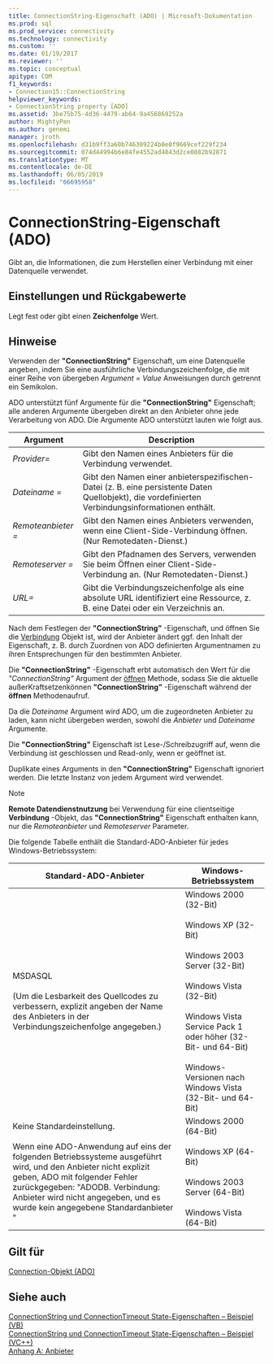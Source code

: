 ```yaml
---
title: ConnectionString-Eigenschaft (ADO) | Microsoft-Dokumentation
ms.prod: sql
ms.prod_service: connectivity
ms.technology: connectivity
ms.custom: ''
ms.date: 01/19/2017
ms.reviewer: ''
ms.topic: conceptual
apitype: COM
f1_keywords:
- Connection15::ConnectionString
helpviewer_keywords:
- ConnectionString property [ADO]
ms.assetid: 3be75b75-4d36-4479-ab64-9a456869252a
author: MightyPen
ms.author: genemi
manager: jroth
ms.openlocfilehash: d31b9ff3a60b746309224b0e0f9669cef229f234
ms.sourcegitcommit: 074d44994b6e84fe4552ad4843d2ce0882b92871
ms.translationtype: MT
ms.contentlocale: de-DE
ms.lasthandoff: 06/05/2019
ms.locfileid: "66695958"
---
```

# <a name="connectionstring-property-ado"></a>ConnectionString-Eigenschaft (ADO)
Gibt an, die Informationen, die zum Herstellen einer Verbindung mit einer Datenquelle verwendet.  
  
## <a name="settings-and-return-values"></a>Einstellungen und Rückgabewerte  
 Legt fest oder gibt einen **Zeichenfolge** Wert.  
  
## <a name="remarks"></a>Hinweise  
 Verwenden der **"ConnectionString"** Eigenschaft, um eine Datenquelle angeben, indem Sie eine ausführliche Verbindungszeichenfolge, die mit einer Reihe von übergeben *Argument* *= Value* Anweisungen durch getrennt ein Semikolon.  
  
 ADO unterstützt fünf Argumente für die **"ConnectionString"** Eigenschaft; alle anderen Argumente übergeben direkt an den Anbieter ohne jede Verarbeitung von ADO. Die Argumente ADO unterstützt lauten wie folgt aus.  
  
|Argument|Description|  
|--------------|-----------------|  
|*Provider=*|Gibt den Namen eines Anbieters für die Verbindung verwendet.|  
|*Dateiname =*|Gibt den Namen einer anbieterspezifischen-Datei (z. B. eine persistente Daten Quellobjekt), die vordefinierten Verbindungsinformationen enthält.|  
|*Remoteanbieter =*|Gibt den Namen eines Anbieters verwenden, wenn eine Client-Side-Verbindung öffnen. (Nur Remotedaten-Dienst.)|  
|*Remoteserver =*|Gibt den Pfadnamen des Servers, verwenden Sie beim Öffnen einer Client-Side-Verbindung an. (Nur Remotedaten-Dienst.)|  
|*URL=*|Gibt die Verbindungszeichenfolge als eine absolute URL identifiziert eine Ressource, z. B. eine Datei oder ein Verzeichnis an.|  
  
 Nach dem Festlegen der **"ConnectionString"** -Eigenschaft, und öffnen Sie die [Verbindung](../../../ado/reference/ado-api/connection-object-ado.md) Objekt ist, wird der Anbieter ändert ggf. den Inhalt der Eigenschaft, z. B. durch Zuordnen von ADO definierten Argumentnamen zu ihren Entsprechungen für den bestimmten Anbieter.  
  
 Die **"ConnectionString"** -Eigenschaft erbt automatisch den Wert für die *"ConnectionString"* Argument der [öffnen](../../../ado/reference/ado-api/open-method-ado-connection.md) Methode, sodass Sie die aktuelle außerKraftsetzenkönnen **"ConnectionString"** -Eigenschaft während der **öffnen** Methodenaufruf.  
  
 Da die *Dateiname* Argument wird ADO, um die zugeordneten Anbieter zu laden, kann nicht übergeben werden, sowohl die *Anbieter* und *Dateiname* Argumente.  
  
 Die **"ConnectionString"** Eigenschaft ist Lese-/Schreibzugriff auf, wenn die Verbindung ist geschlossen und Read-only, wenn er geöffnet ist.  
  
 Duplikate eines Arguments in den **"ConnectionString"** Eigenschaft ignoriert werden. Die letzte Instanz von jedem Argument wird verwendet.  
  
> [!NOTE]
>  **Remote Datendienstnutzung** bei Verwendung für eine clientseitige **Verbindung** -Objekt, das **"ConnectionString"** Eigenschaft enthalten kann, nur die *Remoteanbieter* und *Remoteserver* Parameter.  
  
 Die folgende Tabelle enthält die Standard-ADO-Anbieter für jedes Windows-Betriebssystem:  
  
|Standard-ADO-Anbieter|Windows-Betriebssystem|  
|--------------------------|------------------------------|  
|MSDASQL<br /><br /> (Um die Lesbarkeit des Quellcodes zu verbessern, explizit angeben der Name des Anbieters in der Verbindungszeichenfolge angegeben.)|Windows 2000 (32-Bit)<br /><br /> Windows XP (32-Bit)<br /><br /> Windows 2003 Server (32-Bit)<br /><br /> Windows Vista (32-Bit)<br /><br /> Windows Vista Service Pack 1 oder höher (32-Bit- und 64-Bit)<br /><br /> Windows-Versionen nach Windows Vista (32-Bit- und 64-Bit)|  
|Keine Standardeinstellung.<br /><br /> Wenn eine ADO-Anwendung auf eins der folgenden Betriebssysteme ausgeführt wird, und den Anbieter nicht explizit geben, ADO mit folgender Fehler zurückgegeben: "ADODB. Verbindung: Anbieter wird nicht angegeben, und es wurde kein angegebene Standardanbieter "|Windows 2000 (64-Bit)<br /><br /> Windows XP (64-Bit)<br /><br /> Windows 2003 Server (64-Bit)<br /><br /> Windows Vista (64-Bit)|  
  
## <a name="applies-to"></a>Gilt für  
 [Connection-Objekt (ADO)](../../../ado/reference/ado-api/connection-object-ado.md)  
  
## <a name="see-also"></a>Siehe auch  
 [ConnectionString und ConnectionTimeout State-Eigenschaften – Beispiel (VB)](../../../ado/reference/ado-api/connectionstring-connectiontimeout-and-state-properties-example-vb.md)   
 [ConnectionString und ConnectionTimeout State-Eigenschaften – Beispiel (VC++)](../../../ado/reference/ado-api/connectionstring-connectiontimeout-and-state-properties-example-vc.md)   
 [Anhang A: Anbieter](../../../ado/guide/appendixes/appendix-a-providers.md)
